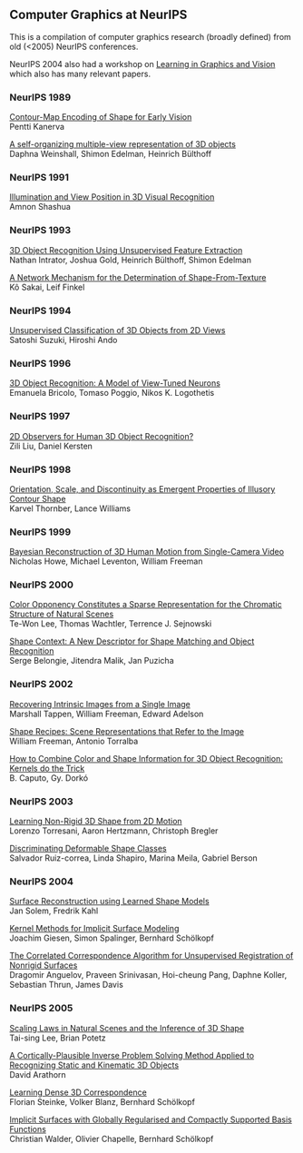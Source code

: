 ## Computer Graphics at NeurIPS

This is a compilation of computer graphics research (broadly defined) from old (<2005) NeurIPS conferences. 

NeurIPS 2004 also had a workshop on [Learning in Graphics and Vision](http://www.dgp.toronto.edu/~radek/nips2004/papers.htm) which also has many relevant papers.

### NeurIPS 1989 

[Contour-Map Encoding of Shape for Early Vision](https://papers.nips.cc/paper/1989/hash/cfecdb276f634854f3ef915e2e980c31-Abstract.html)<br>
Pentti Kanerva<br>

[A self-organizing multiple-view representation of 3D objects](https://papers.nips.cc/paper/1989/hash/335f5352088d7d9bf74191e006d8e24c-Abstract.html)<br>
Daphna Weinshall, Shimon Edelman, Heinrich Bülthoff<br>

### NeurIPS 1991

[Illumination and View Position in 3D Visual Recognition](https://papers.nips.cc/paper/1991/hash/428fca9bc1921c25c5121f9da7815cde-Abstract.html)<br>
Amnon Shashua

### NeurIPS 1993

[3D Object Recognition Using Unsupervised Feature Extraction](https://papers.nips.cc/paper/1991/hash/f0e52b27a7a5d6a1a87373dffa53dbe5-Abstract.html)<br>
Nathan Intrator, Joshua Gold, Heinrich Bülthoff, Shimon Edelman<br>

[A Network Mechanism for the Determination of Shape-From-Texture](https://papers.nips.cc/paper/1993/hash/fc3cf452d3da8402bebb765225ce8c0e-Abstract.html)<br>
Kô Sakai, Leif Finkel<br>

### NeurIPS 1994

[Unsupervised Classification of 3D Objects from 2D Views](https://papers.nips.cc/paper/1994/hash/e205ee2a5de471a70c1fd1b46033a75f-Abstract.html)<br>
Satoshi Suzuki, Hiroshi Ando<br>

### NeurIPS 1996

[3D Object Recognition: A Model of View-Tuned Neurons](https://papers.nips.cc/paper/1996/hash/2812e5cf6d8f21d69c91dddeefb792a7-Abstract.html)<br>
Emanuela Bricolo, Tomaso Poggio, Nikos K. Logothetis<br>

### NeurIPS 1997

[2D Observers for Human 3D Object Recognition?](https://papers.nips.cc/paper/1997/hash/3e313b9badf12632cdae5452d20e1af6-Abstract.html)<br>
Zili Liu, Daniel Kersten

### NeurIPS 1998

[Orientation, Scale, and Discontinuity as Emergent Properties of Illusory Contour Shape](https://papers.nips.cc/paper/1998/hash/109d2dd3608f669ca17920c511c2a41e-Abstract.html)<br>
Karvel Thornber, Lance Williams

### NeurIPS 1999

[Bayesian Reconstruction of 3D Human Motion from Single-Camera Video](https://papers.nips.cc/paper/1999/hash/9fe97fff97f089661135d0487843108e-Abstract.html)<br>
Nicholas Howe, Michael Leventon, William Freeman

### NeurIPS 2000

[Color Opponency Constitutes a Sparse Representation for the Chromatic Structure of Natural Scenes](https://papers.nips.cc/paper/2000/hash/0609154fa35b3194026346c9cac2a248-Abstract.html)<br>
Te-Won Lee, Thomas Wachtler, Terrence J. Sejnowski

[Shape Context: A New Descriptor for Shape Matching and Object Recognition](https://papers.nips.cc/paper/2000/hash/c44799b04a1c72e3c8593a53e8000c78-Abstract.html)<br>
Serge Belongie, Jitendra Malik, Jan Puzicha


### NeurIPS 2002

[Recovering Intrinsic Images from a Single Image](https://papers.nips.cc/paper/2002/hash/fa2431bf9d65058fe34e9713e32d60e6-Abstract.html)<br>
Marshall Tappen, William Freeman, Edward Adelson

[Shape Recipes: Scene Representations that Refer to the Image](https://papers.nips.cc/paper/2002/hash/2b8eba3cb0d0f1d761cb74d94a5ace36-Abstract.html)<br>
William Freeman, Antonio Torralba

[How to Combine Color and Shape Information for 3D Object Recognition: Kernels do the Trick](https://papers.nips.cc/paper/2002/hash/b0df2270be9cb16c14537e5bc2f2d37b-Abstract.html)<br>
B. Caputo, Gy. Dorkó

### NeurIPS 2003

[Learning Non-Rigid 3D Shape from 2D Motion](https://papers.nips.cc/paper/2003/hash/8db9264228dc48fbf47535e888c02ae0-Abstract.html)<br>
Lorenzo Torresani, Aaron Hertzmann, Christoph Bregler

[Discriminating Deformable Shape Classes](https://papers.nips.cc/paper/2003/hash/3f53d7190148675e3cd472fc826828c5-Abstract.html)<br>
Salvador Ruiz-correa, Linda Shapiro, Marina Meila, Gabriel Berson

### NeurIPS 2004

[Surface Reconstruction using Learned Shape Models](https://papers.nips.cc/paper/2004/hash/7180cffd6a8e829dacfc2a31b3f72ece-Abstract.html)<br>
Jan Solem, Fredrik Kahl

[Kernel Methods for Implicit Surface Modeling](https://papers.nips.cc/paper/2004/hash/64a08e5f1e6c39faeb90108c430eb120-Abstract.html)<br>
Joachim Giesen, Simon Spalinger, Bernhard Schölkopf

[The Correlated Correspondence Algorithm for Unsupervised Registration of Nonrigid Surfaces](https://papers.nips.cc/paper/2004/hash/e02e27e04fdff967ba7d76fb24b8069d-Abstract.html)<br>
Dragomir Anguelov, Praveen Srinivasan, Hoi-cheung Pang, Daphne Koller, Sebastian Thrun, James Davis

### NeurIPS 2005

[Scaling Laws in Natural Scenes and the Inference of 3D Shape](https://papers.nips.cc/paper/2005/hash/2b64c2f19d868305aa8bbc2d72902cc5-Abstract.html)<br>
Tai-sing Lee, Brian Potetz

[A Cortically-Plausible Inverse Problem Solving Method Applied to Recognizing Static and Kinematic 3D Objects](https://papers.nips.cc/paper/2005/hash/ec7f346604f518906d35ef0492709f78-Abstract.html)<br>
David Arathorn

[Learning Dense 3D Correspondence](https://papers.nips.cc/paper/2006/hash/e22cb9d6bbb4c290a94e4fff4d68a831-Abstract.html)<br>
Florian Steinke, Volker Blanz, Bernhard Schölkopf

[Implicit Surfaces with Globally Regularised and Compactly Supported Basis Functions](https://papers.nips.cc/paper/2006/hash/7b66e8931c93da8c88a0a8b6dec62f9e-Abstract.html)<br>
Christian Walder, Olivier Chapelle, Bernhard Schölkopf


